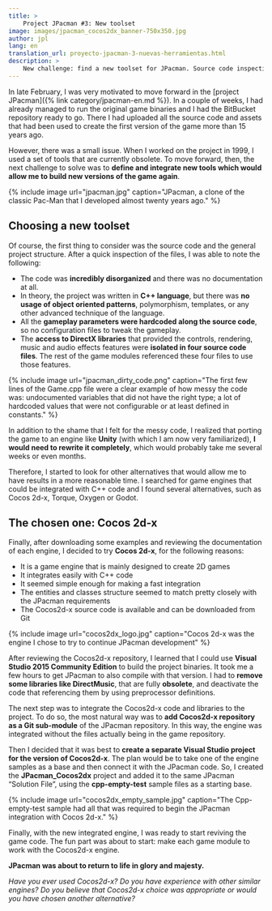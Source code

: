 ```yaml
---
title: >
    Project JPacman #3: New toolset
image: images/jpacman_cocos2dx_banner-750x350.jpg
author: jpl
lang: en
translation_url: proyecto-jpacman-3-nuevas-herramientas.html
description: >
    New challenge: find a new toolset for JPacman. Source code inspection, game engine alternatives and the integration of Cocos2d-x.
---
```


In late February, I was very motivated to move forward in the [project JPacman]({% link category/jpacman-en.md %}). In a couple of weeks, I had already managed to run the original game binaries and I had the BitBucket repository ready to go. There I had uploaded all the source code and assets that had been used to create the first version of the game more than 15 years ago.

However, there was a small issue. When I worked on the project in 1999, I used a set of tools that are currently obsolete. To move forward, then, the next challenge to solve was to **define and integrate new tools which would allow me to build new versions of the game again**.

{% include image url="jpacman.jpg" caption="JPacman, a clone of the classic Pac-Man that I developed almost twenty years ago." %}

## Choosing a new toolset

Of course, the first thing to consider was the source code and the general project structure. After a quick inspection of the files, I was able to note the following:

- The code was **incredibly disorganized** and there was no documentation at all.
- In theory, the project was written in **C++ language**, but there was **no usage of object oriented patterns**, polymorphism, templates, or any other advanced technique of the language.
- All the **gameplay parameters were hardcoded along the source code**, so no configuration files to tweak the gameplay.
- The **access to DirectX libraries** that provided the controls, rendering, music and audio effects features were **isolated in four source code files**. The rest of the game modules referenced these four files to use those features.

{% include image url="jpacman_dirty_code.png" caption="The first few lines of the Game.cpp file were a clear example of how messy the code was: undocumented variables that did not have the right type; a lot of hardcoded values that were not configurable or at least defined in constants." %}

In addition to the shame that I felt for the messy code, I realized that porting the game to an engine like **Unity** (with which I am now very familiarized), **I would need to rewrite it completely**, which would probably take me several weeks or even months.

Therefore, I started to look for other alternatives that would allow me to have results in a more reasonable time. I searched for game engines that could be integrated with C++ code and I found several alternatives, such as Cocos 2d-x, Torque, Oxygen or Godot.

## The chosen one: Cocos 2d-x

Finally, after downloading some examples and reviewing the documentation of each engine, I decided to try **Cocos 2d-x**, for the following reasons:

- It is a game engine that is mainly designed to create 2D games
- It integrates easily with C++ code
- It seemed simple enough for making a fast integration
- The entities and classes structure seemed to match pretty closely with the JPacman requirements
- The Cocos2d-x source code is available and can be downloaded from Git

{% include image url="cocos2dx_logo.jpg" caption="Cocos 2d-x was the engine I chose to try to continue JPacman development" %}

After reviewing the Cocos2d-x repository, I learned that I could use **Visual Studio 2015 Community Edition** to build the project binaries. It took me a few hours to get JPacman to also compile with that version. I had to **remove some libraries like DirectMusic**, that are fully **obsolete**, and deactivate the code that referencing them by using preprocessor definitions.

The next step was to integrate the Cocos2d-x code and libraries to the project. To do so, the most natural way was to **add Cocos2d-x repository as a Git sub-module** of the JPacman repository. In this way, the engine was integrated without the files actually being in the game repository.

Then I decided that it was best to **create a separate Visual Studio project for the version of Cocos2d-x**. The plan would be to take one of the engine samples as a base and then connect it with the JPacman code. So, I created the **JPacman_Cocos2dx** project and added it to the same JPacman “Solution File”, using the **cpp-empty-test** sample files as a starting base.

{% include image url="cocos2dx_empty_sample.jpg" caption="The Cpp-empty-test sample had all that was required to begin the JPacman integration with Cocos 2d-x." %}

Finally, with the new integrated engine, I was ready to start reviving the game code. The fun part was about to start: make each game module to work with the Cocos2d-x engine.

**JPacman was about to return to life in glory and majesty.**

*Have you ever used Cocos2d-x? Do you have experience with other similar engines? Do you believe that Cocos2d-x choice was appropriate or would you have chosen another alternative?*
